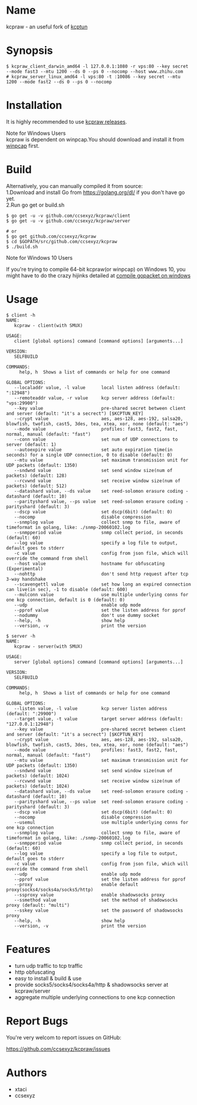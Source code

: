 Name 
====

kcpraw - an useful fork of [kcptun](https://github.com/xtaci/kcptun/)

Synopsis
========  

```  
$ kcpraw_client_darwin_amd64 -l 127.0.0.1:1080 -r vps:80 --key secret --mode fast3 --mtu 1200 --ds 0 --ps 0 --nocomp --host www.zhihu.com   
# kcpraw_server_linux_amd64 -l vps:80 -t :10086 --key secret --mtu 1200 --mode fast2 --ds 0 --ps 0 --nocomp
```  

Installation
============

It is highly recommended to use [kcpraw releases](https://github.com/ccsexyz/kcpraw/releases).  

Note for Windows Users   
kcpraw is dependent on winpcap.You should download and install it from [winpcap](https://www.winpcap.org/install/default.htm) first.   

Build
=====

Alternatively, you can manually compiled it from source:    
1.Download and install Go from https://golang.org/dl/ if you don't have go yet.   
2.Run go get or build.sh   

```  
$ go get -u -v github.com/ccsexyz/kcpraw/client
$ go get -u -v github.com/ccsexyz/kcpraw/server  

# or 
$ go get github.com/ccsexyz/kcpraw  
$ cd $GOPATH/src/github.com/ccsexyz/kcpraw  
$ ./build.sh  
```  

Note for Windows 10 Users

If you're trying to compile 64-bit kcpraw(or winpcap) on Windows 10, you might have to do the crazy hijinks detailed at [compile gopacket on windows](http://stackoverflow.com/questions/38047858/compile-gopacket-on-windows-64bit) 

Usage
=====

```
$ client -h
NAME:
   kcpraw - client(with SMUX)

USAGE:
   client [global options] command [command options] [arguments...]

VERSION:
   SELFBUILD

COMMANDS:
     help, h  Shows a list of commands or help for one command

GLOBAL OPTIONS:
   --localaddr value, -l value      local listen address (default: ":12948")
   --remoteaddr value, -r value     kcp server address (default: "vps:29900")
   --key value                      pre-shared secret between client and server (default: "it's a secrect") [$KCPTUN_KEY]
   --crypt value                    aes, aes-128, aes-192, salsa20, blowfish, twofish, cast5, 3des, tea, xtea, xor, none (default: "aes")
   --mode value                     profiles: fast3, fast2, fast, normal, manual (default: "fast")
   --conn value                     set num of UDP connections to server (default: 1)
   --autoexpire value               set auto expiration time(in seconds) for a single UDP connection, 0 to disable (default: 0)
   --mtu value                      set maximum transmission unit for UDP packets (default: 1350)
   --sndwnd value                   set send window size(num of packets) (default: 128)
   --rcvwnd value                   set receive window size(num of packets) (default: 512)
   --datashard value, --ds value    set reed-solomon erasure coding - datashard (default: 10)
   --parityshard value, --ps value  set reed-solomon erasure coding - parityshard (default: 3)
   --dscp value                     set dscp(6bit) (default: 0)
   --nocomp                         disable compression
   --snmplog value                  collect snmp to file, aware of timeformat in golang, like: ./snmp-20060102.log
   --snmpperiod value               snmp collect period, in seconds (default: 60)
   --log value                      specify a log file to output, default goes to stderr
   -c value                         config from json file, which will override the command from shell
   --host value                     hostname for obfuscating (Experimental)
   --nohttp                         don't send http request after tcp 3-way handshake
   --scavengettl value              set how long an expired connection can live(in sec), -1 to disable (default: 600)
   --mulconn value                  use multiple underlying conns for one kcp connection, default is 0 (default: 0)
   --udp                            enable udp mode
   --pprof value                    set the listen address for pprof
   --nodummy                        don't use dummy socket
   --help, -h                       show help
   --version, -v                    print the version 

$ server -h
NAME:
   kcpraw - server(with SMUX)

USAGE:
   server [global options] command [command options] [arguments...]

VERSION:
   SELFBUILD

COMMANDS:
     help, h  Shows a list of commands or help for one command

GLOBAL OPTIONS:
   --listen value, -l value         kcp server listen address (default: ":29900")
   --target value, -t value         target server address (default: "127.0.0.1:12948")
   --key value                      pre-shared secret between client and server (default: "it's a secrect") [$KCPTUN_KEY]
   --crypt value                    aes, aes-128, aes-192, salsa20, blowfish, twofish, cast5, 3des, tea, xtea, xor, none (default: "aes")
   --mode value                     profiles: fast3, fast2, fast, normal, manual (default: "fast")
   --mtu value                      set maximum transmission unit for UDP packets (default: 1350)
   --sndwnd value                   set send window size(num of packets) (default: 1024)
   --rcvwnd value                   set receive window size(num of packets) (default: 1024)
   --datashard value, --ds value    set reed-solomon erasure coding - datashard (default: 10)
   --parityshard value, --ps value  set reed-solomon erasure coding - parityshard (default: 3)
   --dscp value                     set dscp(6bit) (default: 0)
   --nocomp                         disable compression
   --usemul                         use multiple underlying conns for one kcp connection
   --snmplog value                  collect snmp to file, aware of timeformat in golang, like: ./snmp-20060102.log
   --snmpperiod value               snmp collect period, in seconds (default: 60)
   --log value                      specify a log file to output, default goes to stderr
   -c value                         config from json file, which will override the command from shell
   --udp                            enable udp mode
   --pprof value                    set the listen address for pprof
   --proxy                          enable default proxy(socks4/socks4a/socks5/http)
   --ssproxy value                  enable shadowsocks proxy
   --ssmethod value                 set the method of shadowsocks proxy (default: "multi")
   --sskey value                    set the password of shadowsocks proxy
   --help, -h                       show help
   --version, -v                    print the version
```

Features
========
* turn udp traffic to tcp traffic  
* http obfuscating  
* easy to install & build & use  
* provide socks5/socks4/socks4a/http & shadowsocks server at kcpraw/server   
* aggregate multiple underlying connections to one kcp connection   

Report Bugs
===========

You're very welcom to report issues on GitHub: 

https://github.com/ccsexyz/kcpraw/issues  

Authors
=======

* xtaci   
* ccsexyz  